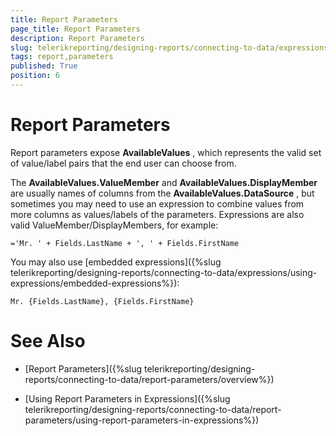 ```yaml
---
title: Report Parameters
page_title: Report Parameters 
description: Report Parameters
slug: telerikreporting/designing-reports/connecting-to-data/expressions/using-expressions/report-parameters
tags: report,parameters
published: True
position: 6
---
```


# Report Parameters



Report parameters expose __AvailableValues__ ,         which represents the          valid set of value/label pairs that the end user can choose from.

The __AvailableValues.ValueMember__  and         __AvailableValues.DisplayMember__          are usually names of columns from the __AvailableValues.DataSource__ ,         but sometimes you may need to use an expression to combine values from more         columns as values/labels of the parameters. Expressions are also valid         ValueMember/DisplayMembers, for example:

    ='Mr. ' + Fields.LastName + ', ' + Fields.FirstName

You may also use         [embedded expressions]({%slug telerikreporting/designing-reports/connecting-to-data/expressions/using-expressions/embedded-expressions%}):

    Mr. {Fields.LastName}, {Fields.FirstName}

# See Also

 * [Report Parameters]({%slug telerikreporting/designing-reports/connecting-to-data/report-parameters/overview%})

 * [Using Report Parameters in Expressions]({%slug telerikreporting/designing-reports/connecting-to-data/report-parameters/using-report-parameters-in-expressions%})

